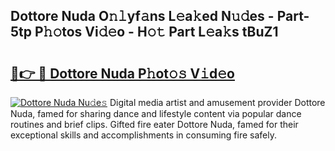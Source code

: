 ## Dottore Nuda O𝚗𝚕yf𝚊ns L𝚎a𝚔ed N𝚞𝚍es - Part-5tp P𝚑𝚘tos Vi𝚍𝚎o - H𝚘𝚝 Part L𝚎a𝚔s tBuZ1

# <h2><a href="http://kf30ev4.oniu.top/?m=Dottore+Nuda">🔗👉 🔴 Dottore Nuda P𝚑ot𝚘𝚜 V𝚒d𝚎o</a></h2>

[![Dottore Nuda Nu𝚍e𝚜](https://i.imgur.com/0qMVB7G.gif)](http://kf30ev4.oniu.top/?m=Dottore+Nuda)
Digital media artist and amusement provider Dottore Nuda, famed for sharing dance and lifestyle content via popular dance routines and brief clips. Gifted fire eater Dottore Nuda, famed for their exceptional skills and accomplishments in consuming fire safely.  
